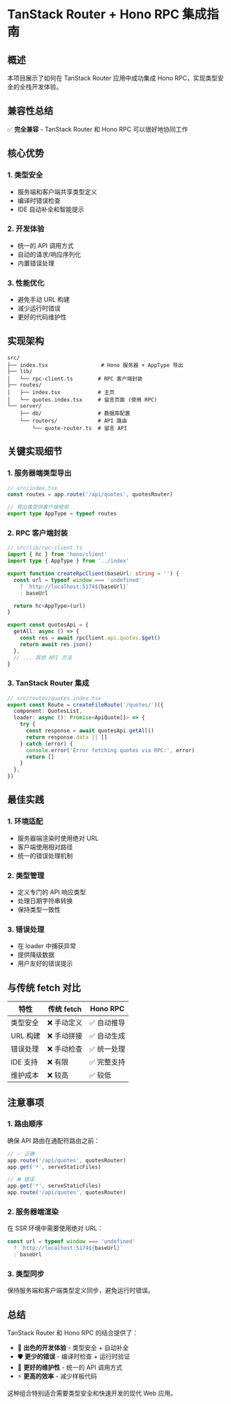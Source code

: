 # TanStack Router + Hono RPC 集成指南

## 概述

本项目展示了如何在 TanStack Router 应用中成功集成 Hono RPC，实现类型安全的全栈开发体验。

## 兼容性总结

✅ **完全兼容** - TanStack Router 和 Hono RPC 可以很好地协同工作

## 核心优势

### 1. 类型安全
- 服务端和客户端共享类型定义
- 编译时错误检查
- IDE 自动补全和智能提示

### 2. 开发体验
- 统一的 API 调用方式
- 自动的请求/响应序列化
- 内置错误处理

### 3. 性能优化
- 避免手动 URL 构建
- 减少运行时错误
- 更好的代码维护性

## 实现架构

```
src/
├── index.tsx                 # Hono 服务器 + AppType 导出
├── lib/
│   └── rpc-client.ts        # RPC 客户端封装
├── routes/
│   ├── index.tsx            # 主页
│   └── quotes.index.tsx     # 留言页面 (使用 RPC)
└── server/
    ├── db/                  # 数据库配置
    └── routers/             # API 路由
        └── quote-router.ts  # 留言 API
```

## 关键实现细节

### 1. 服务器端类型导出

```typescript
// src/index.tsx
const routes = app.route('/api/quotes', quotesRouter)

// 导出类型供客户端使用
export type AppType = typeof routes
```

### 2. RPC 客户端封装

```typescript
// src/lib/rpc-client.ts
import { hc } from 'hono/client'
import type { AppType } from '../index'

export function createRpcClient(baseUrl: string = '') {
  const url = typeof window === 'undefined' 
    ? `http://localhost:5174${baseUrl}` 
    : baseUrl

  return hc<AppType>(url)
}

export const quotesApi = {
  getAll: async () => {
    const res = await rpcClient.api.quotes.$get()
    return await res.json()
  },
  // ... 其他 API 方法
}
```

### 3. TanStack Router 集成

```typescript
// src/routes/quotes.index.tsx
export const Route = createFileRoute('/quotes/')({
  component: QuotesList,
  loader: async (): Promise<ApiQuote[]> => {
    try {
      const response = await quotesApi.getAll()
      return response.data || []
    } catch (error) {
      console.error('Error fetching quotes via RPC:', error)
      return []
    }
  },
})
```

## 最佳实践

### 1. 环境适配
- 服务器端渲染时使用绝对 URL
- 客户端使用相对路径
- 统一的错误处理机制

### 2. 类型管理
- 定义专门的 API 响应类型
- 处理日期字符串转换
- 保持类型一致性

### 3. 错误处理
- 在 loader 中捕获异常
- 提供降级数据
- 用户友好的错误提示

## 与传统 fetch 对比

| 特性 | 传统 fetch | Hono RPC |
|------|------------|----------|
| 类型安全 | ❌ 手动定义 | ✅ 自动推导 |
| URL 构建 | ❌ 手动拼接 | ✅ 自动生成 |
| 错误处理 | ❌ 手动检查 | ✅ 统一处理 |
| IDE 支持 | ❌ 有限 | ✅ 完整支持 |
| 维护成本 | ❌ 较高 | ✅ 较低 |

## 注意事项

### 1. 路由顺序
确保 API 路由在通配符路由之前：

```typescript
// ✅ 正确
app.route('/api/quotes', quotesRouter)
app.get('*', serveStaticFiles)

// ❌ 错误
app.get('*', serveStaticFiles)
app.route('/api/quotes', quotesRouter)
```

### 2. 服务器端渲染
在 SSR 环境中需要使用绝对 URL：

```typescript
const url = typeof window === 'undefined' 
  ? `http://localhost:5174${baseUrl}` 
  : baseUrl
```

### 3. 类型同步
保持服务端和客户端类型定义同步，避免运行时错误。

## 总结

TanStack Router 和 Hono RPC 的结合提供了：

- 🚀 **出色的开发体验** - 类型安全 + 自动补全
- 🛡️ **更少的错误** - 编译时检查 + 运行时验证  
- 🔧 **更好的维护性** - 统一的 API 调用方式
- ⚡ **更高的效率** - 减少样板代码

这种组合特别适合需要类型安全和快速开发的现代 Web 应用。 